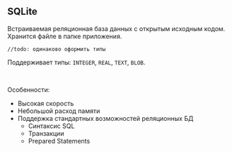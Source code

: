 ## SQLite

Встраиваемая реляционная база данных с открытым исходным кодом.  
Хранится файле в папке приложения.

`//todo: одинаково оформить типы`

Поддерживает типы: `INTEGER`, `REAL`, `TEXT`, `BLOB`.

<br>


Особенности: <!-- .element: class="fragment" data-fragment-index="1" -->
* Высокая скорость
* Небольшой расход памяти
* Поддержка стандартных возможностей реляционных БД
    + Синтаксис SQL
    + Транзакции
    + Prepared Statements
    
<!-- .element: class="fragment" data-fragment-index="1" -->

